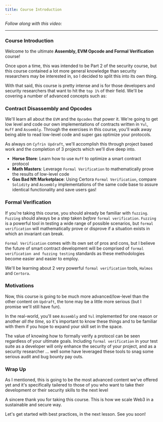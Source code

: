 ```yaml
---
title: Course Introduction
---
```


_Follow along with this video:_

---

### Course Introduction

Welcome to the ultimate **Assembly, EVM Opcode and Formal Verification** course!

Once upon a time, this was intended to be Part 2 of the security course, but this course contained a lot more general knowledge than security researchers may be interested in, so I decided to split this into its own thing.

With that said, this course is pretty intense and is for those developers and security researchers that want to hit the `top 1%` of their field. We'll be covering a number of advanced concepts such as:

### Contract Disassembly and Opcodes

We'll learn all about the `EVM` and the `Opcodes` that power it. We're going to get low level and code our own implementations of contracts written in `Yul`, `Huff` and `Assembly`. Through the exercises in this course, you'll walk away being able to read low-level code and super gas optimize your protocols.

As always on `Cyfrin Updraft`, we'll accomplish this through project based work and the completion of 3 projects which we'll dive deep into.

- **Horse Store**: Learn how to use `Huff` to optimize a smart contract protocol
- **Math Masters**: Leverage `Formal Verification` to mathematically prove the results of low-level code
- **Gas Bad Nft Marketplace**: Using Certora `Formal Verification`, compare `Solidity` and `Assembly` implementations of the same code base to assure identical functionality and save users gas!

### Formal Verification

If you're taking this course, you should already be familiar with `fuzzing`. `Fuzzing` should always be a step taken _before_ `formal verification`. `Fuzzing` is a powerful tool in testing a wide range of possible scenarios, but `formal verification` will mathematically prove or disprove if a situation exists in which an invariant can break.

`Formal Verification` comes with its own set of pros and cons, but I believe the future of smart contract development will be comprised of `formal verification and fuzzing testing` standards as these methodologies become easier and easier to employ.

We'll be learning about 2 very powerful `formal verification` tools, `Halmos` and `Certora`.

### Motivations

Now, this course is going to be much more advanced/low-level than the other content on `Updraft`, the tone may be a little more serious (but I promise we'll still have fun).

In the real-world, you'll see `Assembly` and `Yul` implemented for one reason or another _all the time_, so it's important to know these things and to be familiar with them if you hope to expand your skill set in the space.

The value of knowing how to formally verify a protocol can be seen regardless of your ultimate goals. Including `formal verification` in your test suite as a developer will only enhance the security of your project, and as a security researcher ... well some have leveraged these tools to snag some serious audit and bug bounty pay outs.

### Wrap Up

As I mentioned, this is going to be the most advanced content we've offered yet and it's specifically tailered to those of you who want to take their development or their security skills to the next level

A sincere thank you for taking this course. This is how we scale Web3 in a sustainable and secure way.

Let's get started with best practices, in the next lesson. See you soon!
